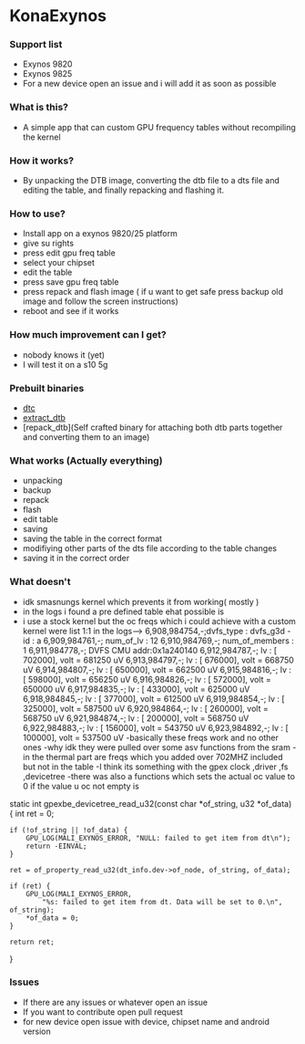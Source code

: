 # KonaExynos

### Support list
* Exynos 9820
* Exynos 9825
* For a new device open an issue and i will add it as soon as possible

### What is this?

- A simple app that can custom GPU frequency tables without recompiling the kernel

### How it works?

- By unpacking the DTB image, converting the dtb file to a dts file and editing the table, and finally repacking and flashing it.

### How to use?

- Install app on a exynos 9820/25 platform
- give su rights 
- press edit gpu freq table 
- select your chipset 
- edit the table
- press save gpu freq table
- press repack and flash image ( if u want to get safe press backup old image and follow the screen instructions)
- reboot and see if it works


### How much improvement can I get?

- nobody knows it (yet)
- I will test it on a s10 5g

### Prebuilt binaries

- [dtc](https://github.com/xzr467706992/dtc-aosp/tree/standalone)
- [extract_dtb](https://github.com/PabloCastellano/extract-dtb)
- [repack_dtb](Self crafted binary for attaching both dtb parts together and converting them to an image)

### What works (Actually everything)
- unpacking 
- backup
- repack 
- flash 
- edit table
- saving
- saving the table in the correct format
- modifiying other parts of the dts file according to the table changes
- saving it in the correct order

### What doesn't
- idk smasnungs kernel which prevents it from working( mostly )
- in the logs i found a pre defined table ehat possible is
- i use a stock kernel but the oc freqs which i could achieve with a custom kernel were list 1:1 in the logs-->
6,908,984754,-;dvfs_type : dvfs_g3d - id : a
6,909,984761,-;  num_of_lv      : 12
6,910,984769,-;  num_of_members : 1
6,911,984778,-;  DVFS CMU addr:0x1a240140
6,912,984787,-;  lv : [ 702000], volt = 681250 uV 
6,913,984797,-;  lv : [ 676000], volt = 668750 uV
6,914,984807,-;  lv : [ 650000], volt = 662500 uV
6,915,984816,-;  lv : [ 598000], volt = 656250 uV
6,916,984826,-;  lv : [ 572000], volt = 650000 uV
6,917,984835,-;  lv : [ 433000], volt = 625000 uV
6,918,984845,-;  lv : [ 377000], volt = 612500 uV
6,919,984854,-;  lv : [ 325000], volt = 587500 uV
6,920,984864,-;  lv : [ 260000], volt = 568750 uV 
6,921,984874,-;  lv : [ 200000], volt = 568750 uV
6,922,984883,-;  lv : [ 156000], volt = 543750 uV
6,923,984892,-;  lv : [ 100000], volt = 537500 uV
-basically these freqs work and no other ones
-why idk they were pulled over some asv functions from the sram
-in the thermal part are freqs which you added over 702MHZ included but not in the table
-I think its something with the gpex clock ,driver ,fs ,devicetree
-there was also a functions which sets the actual oc value to 0 if the value u oc not empty is

static int gpexbe_devicetree_read_u32(const char *of_string, u32 *of_data)
{
	int ret = 0;

	if (!of_string || !of_data) {
		GPU_LOG(MALI_EXYNOS_ERROR, "NULL: failed to get item from dt\n");
		return -EINVAL;
	}

	ret = of_property_read_u32(dt_info.dev->of_node, of_string, of_data);

	if (ret) {
		GPU_LOG(MALI_EXYNOS_ERROR,
			"%s: failed to get item from dt. Data will be set to 0.\n", of_string);
		*of_data = 0;
	}

	return ret;

}

### Issues 
- If there are any issues or whatever open an issue 
- If you want to contribute open pull request 
- for new device open issue with device, chipset name and android version 
